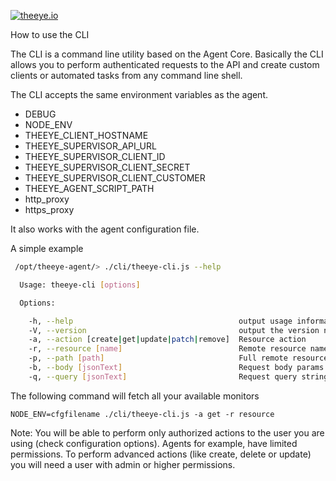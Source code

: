 [![theeye.io](https://theeye.io/img/logo2.png)](https://theeye.io)

How to use the CLI

The CLI is a command line utility based on the Agent Core. Basically the CLI allows you to perform authenticated requests to the API and create custom clients or automated tasks from any command line shell.

The CLI accepts the same environment variables as the agent.

+ DEBUG
+ NODE_ENV
+ THEEYE_CLIENT_HOSTNAME
+ THEEYE_SUPERVISOR_API_URL
+ THEEYE_SUPERVISOR_CLIENT_ID
+ THEEYE_SUPERVISOR_CLIENT_SECRET
+ THEEYE_SUPERVISOR_CLIENT_CUSTOMER
+ THEEYE_AGENT_SCRIPT_PATH
+ http_proxy
+ https_proxy

It also works with the agent configuration file.

A simple example

```sh
 /opt/theeye-agent/> ./cli/theeye-cli.js --help

  Usage: theeye-cli [options]

  Options:

    -h, --help                                     output usage information
    -V, --version                                  output the version number
    -a, --action [create|get|update|patch|remove]  Resource action
    -r, --resource [name]                          Remote resource name
    -p, --path [path]                              Full remote resource path
    -b, --body [jsonText]                          Request body params in json format
    -q, --query [jsonText]                         Request query string in json format
```


The following command will fetch all your available monitors

`NODE_ENV=cfgfilename ./cli/theeye-cli.js -a get -r resource`


Note: You will be able to perform only authorized actions to the user you are using (check configuration options).
Agents for example, have limited permissions. To perform advanced actions (like create, delete or update) you will need a user with admin or higher permissions.
